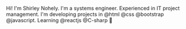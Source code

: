 Hi! I'm Shirley Nohely.
I'm a systems engineer. Experienced in IT project management. I'm developing projects in @html @css @bootstrap @javascript. Learning @reactjs @C-sharp 👩
